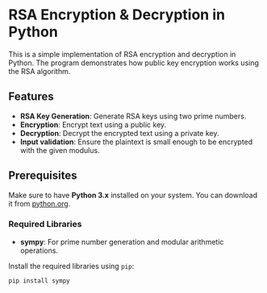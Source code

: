# RSA Encryption & Decryption in Python

This is a simple implementation of RSA encryption and decryption in Python. The program demonstrates how public key encryption works using the RSA algorithm.

## Features
- **RSA Key Generation**: Generate RSA keys using two prime numbers.
- **Encryption**: Encrypt text using a public key.
- **Decryption**: Decrypt the encrypted text using a private key.
- **Input validation**: Ensure the plaintext is small enough to be encrypted with the given modulus.

## Prerequisites

Make sure to have **Python 3.x** installed on your system. You can download it from [python.org](https://www.python.org/downloads/).

### Required Libraries
- **sympy**: For prime number generation and modular arithmetic operations.

Install the required libraries using `pip`:

```bash
pip install sympy
